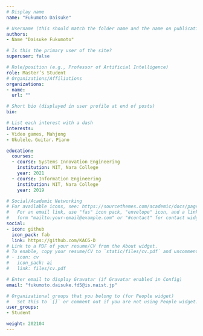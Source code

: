 ```yaml
---
# Display name
name: "Fukumoto Daisuke"

# Username (this should match the folder name and the name on publications)
authors:
- Name "Daisuke Fukumoto"

# Is this the primary user of the site?
superuser: false

# Role/position (e.g., Professor of Artificial Intelligence)
role: Master’s Student
# Organizations/Affiliations
organizations:
- name: 
  url: ""

# Short bio (displayed in user profile at end of posts)
bio: 

# List each interest with a dash
interests:
- Video games, Mahjong
- Ukulele，Guitar，Piano

education:
  courses:
  - course: Systems Innovation Engineering
    institution: NIT, Nara College
    year: 2021
  - course: Information Engineering
    institution: NIT, Nara College
    year: 2019

# Social/Academic Networking
# For available icons, see: https://sourcethemes.com/academic/docs/page-builder/#icons
#   For an email link, use "fas" icon pack, "envelope" icon, and a link in the
#   form "mailto:your-email@example.com" or "#contact" for contact widget.
social:
- icon: github
  icon_pack: fab
  link: https://github.com/KACG-D
# Link to a PDF of your resume/CV from the About widget.
# To enable, copy your resume/CV to `static/files/cv.pdf` and uncomment the lines below.
# - icon: cv
#   icon_pack: ai
#   link: files/cv.pdf

# Enter email to display Gravatar (if Gravatar enabled in Config)
email: "fukumoto.daisuke.fd5@is.naist.jp"

# Organizational groups that you belong to (for People widget)
#   Set this to `[]` or comment out if you are not using People widget.
user_groups:
- Student

weight: 202104
---
```

